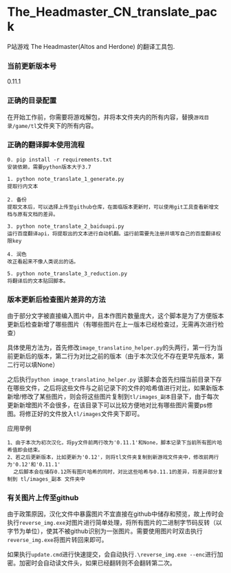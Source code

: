 # The_Headmaster_CN_translate_pack
P站游戏 The Headmaster(Altos and Herdone) 的翻译工具包.

### 当前更新版本号
0.11.1

### 正确的目录配置
在开始工作前，你需要将游戏解包，并将本文件夹内的所有内容，替换`游戏目录/game/tl`文件夹下的所有内容。

### 正确的翻译脚本使用流程
```
0. pip install -r requirements.txt
安装依赖，需要python版本大于3.7

1. python note_translate_1_generate.py
提取行内文本

2. 备份
提取文本后，可以选择上传至github仓库，在面临版本更新时，可以使用git工具查看新增文档与原有文档的差异。

3. python note_translate_2_baiduapi.py
运行百度翻译api，将提取出的文本进行自动机翻。运行前需要先注册并填写自己的百度翻译权限key

4. 润色
改正看起来不像人类说出的话。

5. python note_translate_3_reduction.py
将翻译后的文本贴回脚本。
```

### 版本更新后检查图片差异的方法

由于部分文字被直接编入图片中，且本作图片数量庞大，这个脚本是为了方便版本更新后检查新增了哪些图片（有哪些图片在上一版本已经检查过，无需再次进行检查）

具体使用方法为，首先修改`image_translatino_helper.py`的头两行，第一行为当前更新后的版本，第二行为对比之前的版本（由于本次汉化不存在更早先版本，第二行可以填None）

之后执行`python image_translatino_helper.py`
该脚本会首先扫描当前目录下存在哪些文件，之后将这些文件与之前记录下的文件的哈希值进行对比，如果新版本新增/修改了某些图片，则会将这些图片复制到`tl/images_副本`目录下，由于每次更新新增图片不会很多，在该目录下可以比较方便地对比有哪些图片需要ps修图。将修正好的文件放入`tl/images`文件夹下即可。

应用举例 
```
1、由于本次为初次汉化，将py文件前两行改为'0.11.1'和None，脚本记录下当前所有图片哈希值即会结束。
2、若之后更新版本，比如更新为'0.12'，则将tl文件夹复制到新游戏文件夹中，修改前两行为'0.12'和'0.11.1'
  之后脚本会在储存0.12所有图片哈希的同时，对比这些哈希与0.11.1的差异，将差异部分复制到 tl/images_副本 文件夹中
```

### 有关图片上传至github

由于政策原因，汉化文件中暴露图片不宜直接在github中储存和预览，故上传时会执行`reverse_img.exe`对图片进行简单处理，将所有图片的二进制字节码反转（以字节为单位），使其不被github识别为一张图片。需要使用图片时双击执行`reverse_img.exe`将图片转回来即可。

如果执行`update.cmd`进行快速提交，会自动执行`.\reverse_img.exe --enc`进行加密。加密时会自动读文件头，如果已经翻转则不会翻转第二次。
